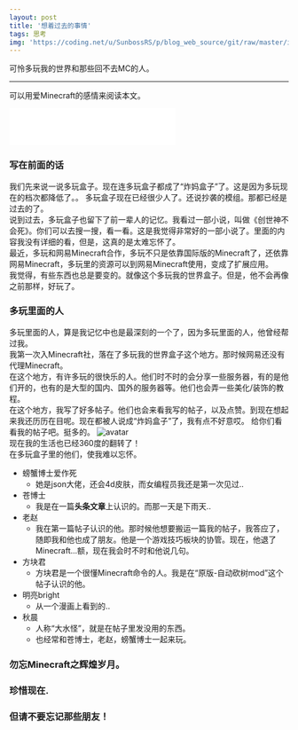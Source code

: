 ```yaml
---
layout: post
title: '想着过去的事情'
tags: 思考
img: 'https://coding.net/u/SunbossRS/p/blog_web_source/git/raw/master/img/02/cover.png'
---
```


可怜多玩我的世界和那些回不去MC的人。  

---

可以用爱Minecraft的感情来阅读本文。
<iframe frameborder="no" border="0" height="66" src="//music.163.com/outchain/player?type=2&id=529659114&auto=1&height=66"></iframe>

### 写在前面的话
我们先来说一说多玩盒子。现在连多玩盒子都成了“炸妈盒子”了。这是因为多玩现在的档次都降低了。。
多玩盒子现在已经很少人了。还说抄袭的模组。那都已经是过去的了。  
说到过去，多玩盒子也留下了前一辈人的记忆。我看过一部小说，叫做《创世神不会死》。你们可以去搜一搜，看一看。这是我觉得非常好的一部小说了。里面的内容我没有详细的看，但是，这真的是太难忘怀了。  
最近，多玩和网易Minecraft合作，多玩不只是依靠国际版的Minecraft了，还依靠网易Minecraft，多玩里的资源可以到网易Minecraft使用，变成了扩展应用。  
我觉得，有些东西也总是要变的。就像这个多玩我的世界盒子。但是，他不会再像之前那样，好玩了。

### 多玩里面的人
多玩里面的人，算是我记忆中也是最深刻的一个了，因为多玩里面的人，他曾经帮过我。  
我第一次入Minecraft社，落在了多玩我的世界盒子这个地方。那时候网易还没有代理Minecraft。  
在这个地方，有许多玩的很快乐的人。他们时不时的会分享一些服务器，有的是他们开的，也有的是大型的国内、国外的服务器等。他们也会弄一些美化/装饰的教程。  
在这个地方，我写了好多帖子。他们也会来看我写的帖子，以及点赞。到现在想起来我还历历在目呢。现在都被人说成“炸妈盒子”了，我有点不好意哎。
给你们看看我的帖子吧。挺多的。
![avatar](https://coding.net/u/SunbossRS/p/blog_web_source/git/raw/master/img/02/01.png)  
现在我的生活也已经360度的翻转了！  
在多玩盒子里的他们，使我难以忘怀。  

- 螃蟹博士爱作死  
  - 她是json大佬，还会4d皮肤，而女编程员我还是第一次见过.. 
- 苍博士
  - 我是在一篇**头条文章**上认识的。而那一天是下雨天..
- 老赵
  - 我在第一篇帖子认识的他。那时候他想要搬运一篇我的帖子，我答应了，随即我和他也成了朋友。他是一个游戏技巧板块的协管。现在，他退了Minecraft...额，现在我会时不时和他说几句。
- 方块君
  - 方块君是一个很懂Minecraft命令的人。我是在“原版-自动砍树mod”这个帖子认识的他。
- 明亮bright
  - 从一个漫画上看到的..
- 秋晨
  - 人称“大水怪”，就是在帖子里发没用的东西。
  - 也经常和苍博士，老赵，螃蟹博士一起来玩。 

### 勿忘Minecraft之辉煌岁月。
### 珍惜现在.
### 但请不要忘记那些朋友！
